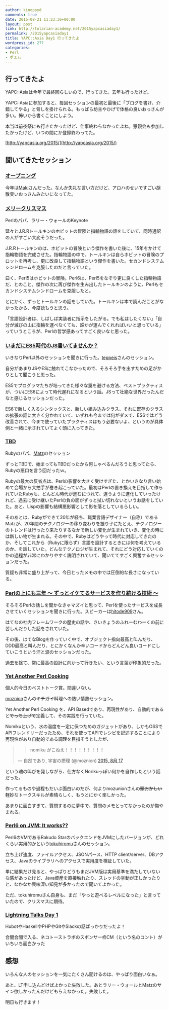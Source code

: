```yaml
---
author: kinoppyd
comments: true
date: 2015-08-21 11:23:36+00:00
layout: post
link: http://tolarian-academy.net/2015yapcasiaday1/
permalink: /2015yapcasiaday1
title: YAPC::Asia Day1 行ってきたよ
wordpress_id: 277
categories:
- Perl
- ポエム
---
```


## 行ってきたよ


YAPC::Asiaは今年で最終回らしいので、行ってきた。去年も行ったけど。

YAPC::Asiaに参加すると、毎回セッションの最初と最後に「ブログを書け、介錯してやる」と脅しを掛けられる。もっぱら坊主やひげで体格の良いおっさんが多い。怖いから書くことにしよう。

本当は前夜祭にも行きたかったけど、仕事終わらなかったよね。懇親会も参加したかったけど、いつの間にか登録終わってた。

[http://yapcasia.org/2015/](http://yapcasia.org/2015/)


## 聞いてきたセッション




### [オープニング](http://yapcasia.org/2015/talk/show/1ffa6f7a-f5e8-11e4-a4ec-49b37d574c3a)


今年は[Maki](https://twitter.com/lestrrat)さんだった。なんか失礼な言い方だけど、アロハのせいですごい胡散臭いおっさんみたいになってた。


### [メリークリスマス](http://yapcasia.org/2015/talk/show/1ffa6f7a-f5e8-11e4-a4ec-49b37d574c3a)


Perlのパパ、ラリー・ウォールのKeynote

延々とJ.R.Rトールキンのホビットの冒険と指輪物語の話をしていて、同時通訳の人がすごい大変そうだった。

J.R.Rトールキンのは、ホビットの冒険という傑作を書いた後に、15年をかけて指輪物語を完成させた。指輪物語の中で、トールキンは自らホビットの冒険のプロットを再考し、更に改良して指輪物語という傑作を書いた。セカンドシステムシンドロームを克服したのだと言っていた。

曰く、Perl5はホビットの冒険。Perl6は、Perl5をなぞり更に良くした指輪物語だ、とのこと。傑作の次に再び傑作を生み出したトールキンのように、Perlもセカンドシステムシンドロームを克服したと。

とにかく、ずっとトールキンの話をしていた。トールキンは本で読んだことがなかったから、今度読もうと思う。

「言語設計者は、しばしば実装者に指示をしたがる。でも私はしたくない」「自分が滅びの山に指輪を運べなくても、誰かが運んでくれればいいと思っている」っていうところが、Perlの哲学感あってすごく良いなと思った。


### [いまだにES5時代のJS書いてませんか？](http://yapcasia.org/2015/talk/show/44721562-10e4-11e5-88a0-d7f07d574c3a)


いきなりPerl以外のセッションを聞きに行った。[teppeis](https://twitter.com/teppeis)さんのセッション。

自分があまりJSやESに触れてこなかったので、そろそろ手を出すための足がかりとして聞こうと思った。

ES5でプログラマたちが培ってきた様々な罠を避ける方法、ベストプラクティスが、ついにES6によって時代遅れになるという話。JSって壮絶な世界だったんだなと感じるセッションだった。

ES6で新しく入るシンタックスと、新しい組み込みクラス、それに既存のクラスの拡張の話に大きく分かれていて、いずれも今までは何がダメで、ES6ではどう改善されて、今まで使っていたプラクティスはもう必要ないよ、というのが具体例と一緒に示されていてよく頭に入ってきた。


### [TBD](http://yapcasia.org/2015/talk/show/cc0ec485-1879-11e5-aca1-525412004261)


Rubyのパパ、[Matz](https://twitter.com/yukihiro_matz)のセッション

ずっとTBDで、始まってもTBDだったから何しゃべるんだろうと思ってたら、Rubyの悪口を言う回だったｗ。

Rubyの最大の反省点は、Perlの影響を大きく受けすぎた、とかいきなり言い始めて会場から大拍手が巻き起こっていた。最初はPerlの置き換えを目指して作られていたRubyも、どんどん時代が進むにつれて、違うように進化していったけれど、過去に受け継いたPerlの負の面がずっと拭い切れないというお話をしていた。あと、Lispの影響も結構悪影響として影を落としているらしい。

そのあとは、Rubyができて20年が経ち、職業言語デザイナー（自称）であるMatzが、20年間のテクノロジーの移り変わりを振り子にたとえ、テクノロジーのトレンドは行ったり来たりするなかで新しい変化が生まれていき、変化の時には新しい物が生まれる。その中で、Rubyはどうやって時代に対応してきたのか、そしてこれから（Rubyに限らず）言語を設計するときには何を考えているのか、を話していた。どんなテクノロジが生まれて、それにどう対応していくのかの過程が非常にわかりやすく説明されていて、聞いててすごく興奮するセッションだった。

質疑も非常に盛り上がって、今日とったメモの中では圧倒的な長さになっている。


### [Perlの上にも三年 〜 ずっとイケてるサービスを作り続ける技術 〜](http://yapcasia.org/2015/talk/show/de9e7a1e-136d-11e5-a9fc-d9f87d574c3a)


そろそろPerlの話しを聞かなきゃマズイと思って、Perlを使ったサービスを成長させていくセッションを聞きに行った。スピーカーは[hitode909](https://twitter.com/hitode909)さん。

はてなの社内フレームワークの歴史の話や、さいきょうのふれーむわーくの前に苦しんだりした話をされていた。

その後、はてなBlogを作っていく中で、オブジェクト指向最高と叫んだり、DDD最高と叫んだり、とにかくなんか辛いコードからどんどん良いコードにしていこうという汗と涙のセッションだった。

過去を捨て、常に最高の設計に向かって行きたい、という言葉が印象的だった。


### [Yet Another Perl Cooking](http://yapcasia.org/2015/talk/show/bb82c8fc-12a3-11e5-962e-d9f87d574c3a)


個人的今日のベストトーク賞。間違いない。

[moznion](https://twitter.com/moznion)さんの<del>キチガイ</del>料理への熱い情熱セッション。

Yet Another Perl Cooking を、API Basedであり、再現性があり、自動的であると<del>でっち上げて</del>定義して、その実践を行っていた。

Nomikuという、水の温度を一定に保つためのガジェットがあり、しかもOSSでAPIフレンドリーだったため、それを使ってAPIでレシピを記述することにより再現性があり自動的である調理を目指そうとしたが、


<blockquote>

> 
> nomiku がこねえ！！！！！！！！！
> 
> 
— 自然であり, 宇宙の摂理 (@moznion) [2015, 8月 17](https://twitter.com/moznion/status/633301217452527616)</blockquote>



という魂の叫びを発しながら、仕方なくNorikuっぽい何かを自作したという話だった。

作ってるものや過程もだいぶ面白いのだが、何よりmozunionさんの<del>頭おかしい</del>軽妙なトークスキルが素晴らしく、もうとにかく楽しかった。

あまりに面白すぎて、質問するのに夢中で、質問のメモとってなかったのが悔やまれる。


### [Perl6 on JVM: It works??](http://yapcasia.org/2015/talk/show/53944d48-09ba-11e5-998a-67dc7d574c3a)


Perl6のVMであるRakudo StarのバックエンドをJVMにしたバージョンが、どれくらい実用的かという[tokuhiromu](https://github.com/tokuhirom)さんのセッション。

立ち上げ速度、ファイルアクセス、JSONパース、HTTP client/server、DBアクセス、Javaのライブラリへのアクセスで実用度を検証していた。

単に結果だけ見ると、やっぱりどうもまだJVM版は実用基準を満たしていないな感があったけど、Java資産を直接触れたり、スレッドの挙動が正しかったりと、なかなか興味深い知見が多かったので聞いてよかった。

ただ、tokuhiromuさん自身も、まだ「やっと遊べるレベルになった」と言っていたので、クリスマスに期待。


### [Lightning Talks Day 1](http://yapcasia.org/2015/talk/show/22957e9c-1872-11e5-aca1-525412004261)


HubotやHaskellやPHPやGitやSlackの話ばっかりだったよ！

合間合間で入る、ネコトーストラボのスポンサー枠CM（という名のコント）がいちいち面白かった


## 感想


いろんな人のセッションを一気にたくさん聞けるのは、やっぱり面白いなぁ。

あと、LT申し込んどけばよかった失敗した。あとラリー・ウォールとMatzのサイン欲しかったんだけどもらえなかった。失敗した。

明日も行きます！

